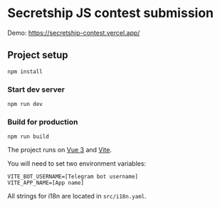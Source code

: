 # Secretship JS contest submission

Demo: https://secretship-contest.vercel.app/

## Project setup

```
npm install
```

### Start dev server

```
npm run dev
```

### Build for production

```
npm run build
```


The project runs on [Vue 3](https://v3.vuejs.org/) and [Vite](https://vitejs.dev).

You will need to set two environment variables:
```
VITE_BOT_USERNAME=[Telegram bot username]
VITE_APP_NAME=[App name]
```

All strings for i18n are located in `src/i18n.yaml`.
